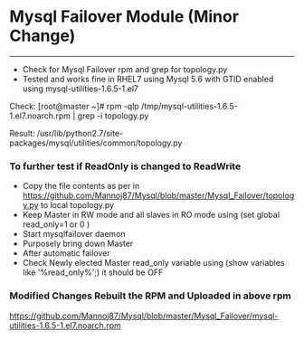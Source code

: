 # Mysql Failover Module (Minor Change)
---------------------------------------

- Check for Mysql Failover rpm and grep for topology.py 
- Tested and works fine in RHEL7 using Mysql 5.6 with GTID enabled using mysql-utilities-1.6.5-1.el7

Check: 
[root@master ~]# rpm -qlp /tmp/mysql-utilities-1.6.5-1.el7.noarch.rpm  | grep -i topology.py
                

Result: 
/usr/lib/python2.7/site-packages/mysql/utilities/common/topology.py


### To further test if ReadOnly is changed to ReadWrite

   - Copy the file contents as per in https://github.com/Mannoj87/Mysql/blob/master/Mysql_Failover/topology.py to local topology.py
   - Keep Master in RW mode and all slaves in RO mode using (set global read_only=1 or 0 ) 
   - Start mysqlfailover daemon 
   - Purposely bring down Master
   - After automatic failover
   - Check Newly elected Master read_only variable using (show variables like '%read_only%';) it should be OFF

### Modified Changes Rebuilt the RPM and Uploaded in above rpm 
https://github.com/Mannoj87/Mysql/blob/master/Mysql_Failover/mysql-utilities-1.6.5-1.el7.noarch.rpm
